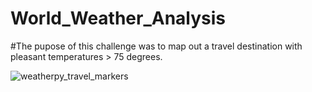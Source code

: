 # World_Weather_Analysis

#The pupose of this challenge was to map out a travel destination with pleasant temperatures > 75 degrees.

![weatherpy_travel_markers](https://user-images.githubusercontent.com/30275459/140655561-299d91a4-7ce8-4d91-b6e5-20d413dd6283.PNG)
